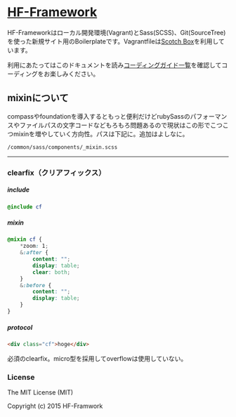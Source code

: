 # [HF-Framework](https://github.com/hanuman6/HF-Framework)
HF-Frameworkはローカル開発環境(Vagrant)とSass(SCSS)、Git(SourceTree)を使った新規サイト用のBoilerplateです。Vagrantfileは[Scotch Box](https://box.scotch.io/)を利用しています。

利用にあたってはこのドキュメントを読み[コーディングガイド一覧](https://github.com/hanuman6/HF-Framework/tree/master/documents)を確認してコーディングをお楽しみください。

## mixinについて

compassやfoundationを導入するともっと便利だけどrubySassのパフォーマンスやファイルパスの文字コードなどもろもろ問題あるので現状はこの形でこつこつmixinを増やしていく方向性。パスは下記に。追加はよしなに。

`/common/sass/components/_mixin.scss`

- - -

### clearfix（クリアフィックス）

##### include
```scss
@include cf
```

##### mixin
```scss
@mixin cf {
    *zoom: 1;
    &:after {
        content: "";
        display: table;
        clear: both;
    }
    &:before {
        content: "";
        display: table;
    }
}
```

##### protocol
```html
<div class="cf">hoge</div> 
```

必須のclearfix。micro型を採用してoverflowは使用していない。  

### License

The MIT License (MIT)

Copyright (c) 2015 HF-Framwork
